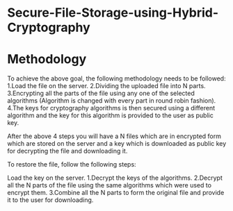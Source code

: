 # Secure-File-Storage-using-Hybrid-Cryptography

# Methodology
To achieve the above goal, the following methodology needs to be followed:
 1.Load the file on the server.
 2.Dividing the uploaded file into N parts.
 3.Encrypting all the parts of the file using any one of the selected algorithms (Algorithm is changed with every part in round robin fashion).
 4.The keys for cryptography algorithms is then secured using a different algorithm and the key for this algorithm is provided to the user as public key.

After the above 4 steps you will have a N files which are in encrypted form which are stored on the server and a key which is downloaded as public key for decrypting the file and downloading it.

To restore the file, follow the following steps:

Load the key on the server.
 1.Decrypt the keys of the algorithms.
 2.Decrypt all the N parts of the file using the same algorithms which were used to encrypt them.
 3.Combine all the N parts to form the original file and provide it to the user for downloading.
